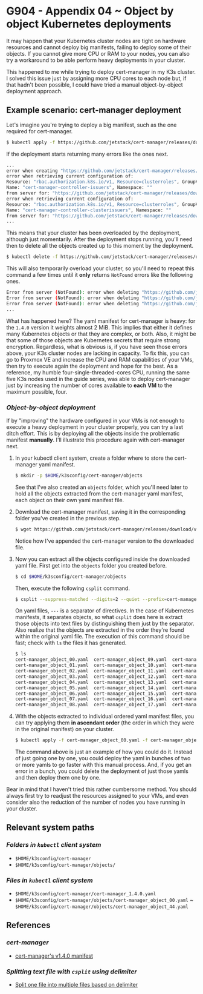 # G904 - Appendix 04 ~ Object by object Kubernetes deployments

It may happen that your Kubernetes cluster nodes are tight on hardware resources and cannot deploy big manifests, failing to deploy some of their objects. If you cannot give more CPU or RAM to your nodes, you can also try a workaround to be able perform heavy deployments in your cluster.

This happened to me while trying to deploy cert-manager in my K3s cluster. I solved this issue just by assigning more CPU cores to each node but, if that hadn't been possible, I could have tried a manual object-by-object deployment approach.

## Example scenario: cert-manager deployment

Let's imagine you're trying to deploy a big manifest, such as the one required for cert-manager.

~~~bash
$ kubectl apply -f https://github.com/jetstack/cert-manager/releases/download/v1.4.0/cert-manager.yaml
~~~

If the deployment starts returning many errors like the ones next.

~~~bash
...
error when creating "https://github.com/jetstack/cert-manager/releases/download/v1.4.0/cert-manager.yaml": Post "https://192.168.1.21:6443/apis/rbac.authorization.k8s.io/v1/clusterroles?fieldManager=kubectl-client-side-apply": EOF
error when retrieving current configuration of:
Resource: "rbac.authorization.k8s.io/v1, Resource=clusterroles", GroupVersionKind: "rbac.authorization.k8s.io/v1, Kind=ClusterRole"
Name: "cert-manager-controller-issuers", Namespace: ""
from server for: "https://github.com/jetstack/cert-manager/releases/download/v1.4.0/cert-manager.yaml": Get "https://192.168.1.21:6443/apis/rbac.authorization.k8s.io/v1/clusterroles/cert-manager-controller-issuers": dial tcp 192.168.1.21:6443: connect: connection refused
error when retrieving current configuration of:
Resource: "rbac.authorization.k8s.io/v1, Resource=clusterroles", GroupVersionKind: "rbac.authorization.k8s.io/v1, Kind=ClusterRole"
Name: "cert-manager-controller-clusterissuers", Namespace: ""
from server for: "https://github.com/jetstack/cert-manager/releases/download/v1.4.0/cert-manager.yaml": Get "https://192.168.1.21:6443/apis/rbac.authorization.k8s.io/v1/clusterroles/cert-manager-controller-clusterissuers": dial tcp 192.168.1.21:6443: connect: connection refused
...
~~~

This means that your cluster has been overloaded by the deployment, although just momentarily. After the deployment stops running, you'll need then to delete all the objects created up to this moment by the deployment.

~~~bash
$ kubectl delete -f https://github.com/jetstack/cert-manager/releases/download/v1.4.0/cert-manager.yaml
~~~

This will also temporarily overload your cluster, so you'll need to repeat this command a few times until it **only** returns `NotFound` errors like the following ones.

~~~bash
Error from server (NotFound): error when deleting "https://github.com/jetstack/cert-manager/releases/download/v1.4.0/cert-manager.yaml": customresourcedefinitions.apiextensions.k8s.io "certificaterequests.cert-manager.io" not found
Error from server (NotFound): error when deleting "https://github.com/jetstack/cert-manager/releases/download/v1.4.0/cert-manager.yaml": customresourcedefinitions.apiextensions.k8s.io "certificates.cert-manager.io" not found
Error from server (NotFound): error when deleting "https://github.com/jetstack/cert-manager/releases/download/v1.4.0/cert-manager.yaml": customresourcedefinitions.apiextensions.k8s.io "challenges.acme.cert-manager.io" not found
...
~~~

What has happened here? The yaml manifest for cert-manager is heavy: for the `1.4.0` version it weights almost 2 MiB. This implies that either it defines many Kubernetes objects or that they are complex, or both. Also, it might be that some of those objects are Kubernetes secrets that require strong encryption. Regardless, what is obvious is, if you have seen those errors above, your K3s cluster nodes are lacking in capacity. To fix this, you can go to Proxmox VE and increase the CPU and RAM capabilities of your VMs, then try to execute again the deployment and hope for the best. As a reference, my humble four-single-threaded-cores CPU, running the same five K3s nodes used in the guide series, was able to deploy cert-manager just by increasing the number of cores available to **each VM** to the maximum possible, four.

### _Object-by-object deployment_

If by "improving" the hardware configured in your VMs is not enough to execute a heavy deployment in your cluster properly, you can try a last ditch effort. This is by deploying all the objects inside the problematic manifest **manually**. I'll illustrate this procedure again with cert-manager next.

1. In your kubectl client system, create a folder where to store the cert-manager yaml manifest.

    ~~~bash
    $ mkdir -p $HOME/k3sconfig/cert-manager/objects
    ~~~

    See that I've also created an `objects` folder, which you'll need later to hold all the objects extracted from the cert-manager yaml manifest, each object on their own yaml manifest file.

2. Download the cert-manager manifest, saving it in the corresponding folder you've created in the previous step.

    ~~~bash
    $ wget https://github.com/jetstack/cert-manager/releases/download/v1.4.0/cert-manager.yaml -O $HOME/k3sconfig/cert-manager/cert-manager_1.4.0.yaml
    ~~~

    Notice how I've appended the cert-manager version to the downloaded file.

3. Now you can extract all the objects configured inside the downloaded yaml file. First get into the `objects` folder you created before.

    ~~~bash
    $ cd $HOME/k3sconfig/cert-manager/objects
    ~~~

    Then, execute the following `csplit` command.

    ~~~bash
    $ csplit --suppress-matched --digits=2 --quiet --prefix=cert-manager_object_ --suffix-format=%02d.yaml ../cert-manager_1.4.0.yaml "/---/" "{*}"
    ~~~

    On yaml files, `---` is a separator of directives. In the case of Kubernetes manifests, it separates objects, so what `csplit` does here is extract those objects into text files by distinguishing them just by the separator. Also realize that the objects are extracted in the order they're found within the original yaml file. The execution of this command should be fast; check with `ls` the files it has generated.

    ~~~bash
    $ ls
    cert-manager_object_00.yaml  cert-manager_object_09.yaml  cert-manager_object_18.yaml  cert-manager_object_27.yaml  cert-manager_object_36.yaml
    cert-manager_object_01.yaml  cert-manager_object_10.yaml  cert-manager_object_19.yaml  cert-manager_object_28.yaml  cert-manager_object_37.yaml
    cert-manager_object_02.yaml  cert-manager_object_11.yaml  cert-manager_object_20.yaml  cert-manager_object_29.yaml  cert-manager_object_38.yaml
    cert-manager_object_03.yaml  cert-manager_object_12.yaml  cert-manager_object_21.yaml  cert-manager_object_30.yaml  cert-manager_object_39.yaml
    cert-manager_object_04.yaml  cert-manager_object_13.yaml  cert-manager_object_22.yaml  cert-manager_object_31.yaml  cert-manager_object_40.yaml
    cert-manager_object_05.yaml  cert-manager_object_14.yaml  cert-manager_object_23.yaml  cert-manager_object_32.yaml  cert-manager_object_41.yaml
    cert-manager_object_06.yaml  cert-manager_object_15.yaml  cert-manager_object_24.yaml  cert-manager_object_33.yaml  cert-manager_object_42.yaml
    cert-manager_object_07.yaml  cert-manager_object_16.yaml  cert-manager_object_25.yaml  cert-manager_object_34.yaml  cert-manager_object_43.yaml
    cert-manager_object_08.yaml  cert-manager_object_17.yaml  cert-manager_object_26.yaml  cert-manager_object_35.yaml  cert-manager_object_44.yaml
    ~~~

4. With the objects extracted to individual ordered yaml manifest files, you can try applying them **in ascendant order** (the order in which they were in the original manifest) on your cluster.

    ~~~bash
    $ kubectl apply -f cert-manager_object_00.yaml -f cert-manager_object_01.yaml
    ~~~

    The command above is just an example of how you could do it. Instead of just going one by one, you could deploy the yaml in bunches of two or more yamls to go faster with this manual process. And, if you get an error in a bunch, you could delete the deployment of just those yamls and then deploy them one by one.

Bear in mind that I haven't tried this rather cumbersome method. You should always first try to readjust the resources assigned to your VMs, and even consider also the reduction of the number of nodes you have running in your cluster.

## Relevant system paths

### _Folders in `kubectl` client system_

- `$HOME/k3sconfig/cert-manager`
- `$HOME/k3sconfig/cert-manager/objects/`

### _Files in `kubectl` client system_

- `$HOME/k3sconfig/cert-manager/cert-manager_1.4.0.yaml`
- `$HOME/k3sconfig/cert-manager/objects/cert-manager_object_00.yaml` ~ `$HOME/k3sconfig/cert-manager/objects/cert-manager_object_44.yaml`

## References

### _cert-manager_

- [cert-manager's v1.4.0 manifest](https://github.com/jetstack/cert-manager/releases/download/v1.4.0/cert-manager.yaml)

### _Splitting text file with `csplit` using delimiter_

- [Split one file into multiple files based on delimiter](https://stackoverflow.com/questions/11313852/split-one-file-into-multiple-files-based-on-delimiter)

